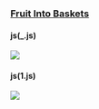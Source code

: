 ### [Fruit Into Baskets](https://leetcode.com/problems/fruit-into-baskets)


#### js(_.js)
<img src="https://user-images.githubusercontent.com/77154607/235504960-a26001cb-47ae-407f-b8c1-26034c0f5293.png">

#### js(1.js)
<img src="https://user-images.githubusercontent.com/77154607/235504849-99d2031b-b654-4560-81ff-7739c75acbd9.png">